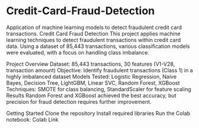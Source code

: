 # Credit-Card-Fraud-Detection
Application of machine learning models to detect fraudulent credit card transactions.
Credit Card Fraud Detection
This project applies machine learning techniques to detect fraudulent transactions within credit card data. Using a dataset of 85,443 transactions, various classification models were evaluated, with a focus on handling class imbalance.

Project Overview
Dataset: 85,443 transactions, 30 features (V1-V28, transaction amount)
Objective: Identify fraudulent transactions (Class 1) in a highly imbalanced dataset
Models Tested: Logistic Regression, Naive Bayes, Decision Tree, LightGBM, Linear SVC, Random Forest, XGBoost
Techniques: SMOTE for class balancing, StandardScaler for feature scaling
Results
Random Forest and XGBoost achieved the best accuracy, but precision for fraud detection requires further improvement.

Getting Started
Clone the repository
Install required libraries
Run the Colab notebook: Colab Link 
